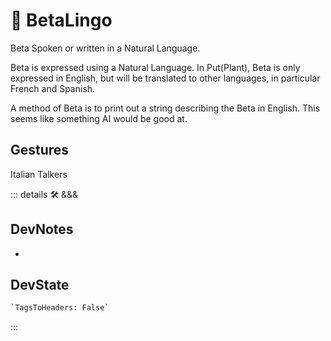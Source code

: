 
# 🔷 <beta>BetaLingo</beta>

Beta Spoken or written in a Natural Language.

Beta is expressed using a Natural Language. In Put(Plant), Beta is only expressed in English, but will be translated to other languages, in particular French and Spanish.

A method of Beta is to print out a string describing the Beta in English. This seems like something AI would be good at.

## Gestures

Italian Talkers

::: details 🛠 <dev>&&&</dev>

## DevNotes

-

## DevState

```py
`TagsToHeaders: False`
```

:::
